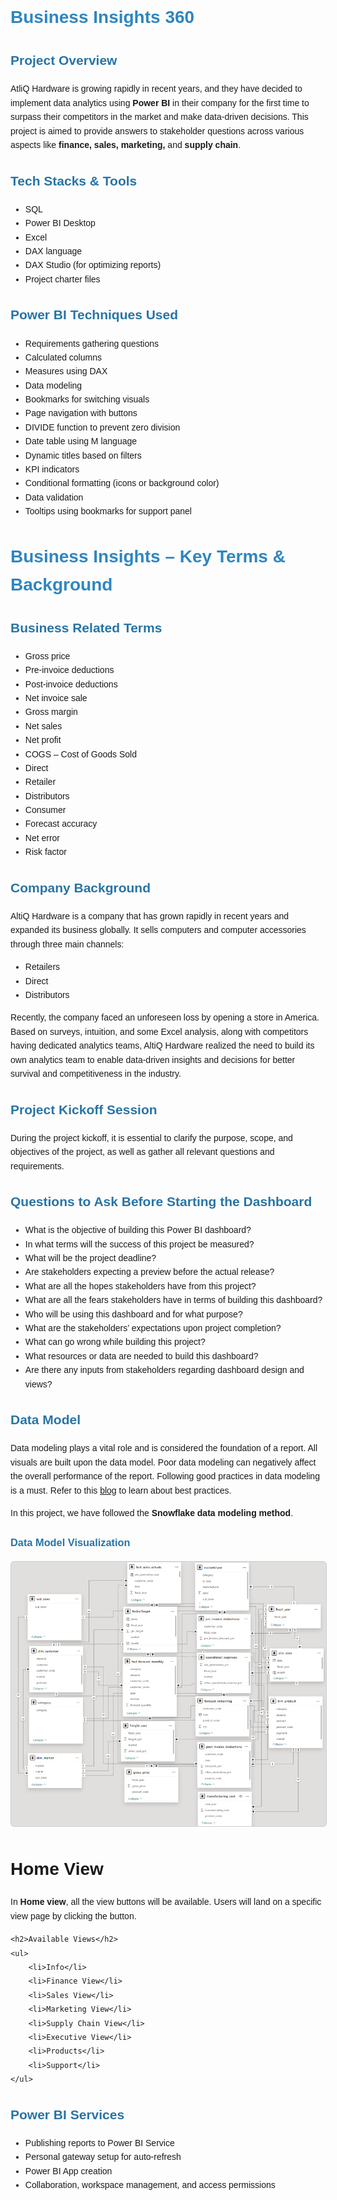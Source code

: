 <div style="font-family: Arial, sans-serif; line-height: 1.6;">

  <h1 style="color:#2E86C1;">Business Insights 360</h1>

  <h2 style="color:#2874A6;">Project Overview</h2>
  <p>
    AtliQ Hardware is growing rapidly in recent years, and they have decided to implement data analytics using <strong>Power BI</strong> in their company for the first time to surpass their competitors in the market and make data-driven decisions. 
    This project is aimed to provide answers to stakeholder questions across various aspects like <strong>finance, sales, marketing,</strong> and <strong>supply chain</strong>.
  </p>

  <h2 style="color:#2874A6;">Tech Stacks & Tools</h2>
  <ul>
    <li>SQL</li>
    <li>Power BI Desktop</li>
    <li>Excel</li>
    <li>DAX language</li>
    <li>DAX Studio (for optimizing reports)</li>
    <li>Project charter files</li>
  </ul>

  <h2 style="color:#2874A6;">Power BI Techniques Used</h2>
  <ul>
    <li>Requirements gathering questions</li>
    <li>Calculated columns</li>
    <li>Measures using DAX</li>
    <li>Data modeling</li>
    <li>Bookmarks for switching visuals</li>
    <li>Page navigation with buttons</li>
    <li>DIVIDE function to prevent zero division</li>
    <li>Date table using M language</li>
    <li>Dynamic titles based on filters</li>
    <li>KPI indicators</li>
    <li>Conditional formatting (icons or background color)</li>
    <li>Data validation</li>
    <li>Tooltips using bookmarks for support panel</li>
  </ul>

  <div style="font-family: Arial, sans-serif; line-height: 1.6;">

  <h1 style="color:#2E86C1;">Business Insights – Key Terms & Background</h1>

  <h2 style="color:#2874A6;">Business Related Terms</h2>
  <ul>
    <li>Gross price</li>
    <li>Pre-invoice deductions</li>
    <li>Post-invoice deductions</li>
    <li>Net invoice sale</li>
    <li>Gross margin</li>
    <li>Net sales</li>
    <li>Net profit</li>
    <li>COGS – Cost of Goods Sold</li>
    <li>Direct</li>
    <li>Retailer</li>
    <li>Distributors</li>
    <li>Consumer</li>
    <li>Forecast accuracy</li>
    <li>Net error</li>
    <li>Risk factor</li>
  </ul>

  <h2 style="color:#2874A6;">Company Background</h2>
  <p>
    AltiQ Hardware is a company that has grown rapidly in recent years and expanded its business globally. 
    It sells computers and computer accessories through three main channels:
  </p>
  <ul>
    <li>Retailers</li>
    <li>Direct</li>
    <li>Distributors</li>
  </ul>
  <p>
    Recently, the company faced an unforeseen loss by opening a store in America. Based on surveys, intuition, and some Excel analysis, 
    along with competitors having dedicated analytics teams, AltiQ Hardware realized the need to build its own analytics team 
    to enable data-driven insights and decisions for better survival and competitiveness in the industry.
  </p>

  <h2 style="color:#2874A6;">Project Kickoff Session</h2>
  <p>
    During the project kickoff, it is essential to clarify the purpose, scope, and objectives of the project, 
    as well as gather all relevant questions and requirements.
  </p>

  <h2 style="color:#2874A6;">Questions to Ask Before Starting the Dashboard</h2>
  <ul>
    <li>What is the objective of building this Power BI dashboard?</li>
    <li>In what terms will the success of this project be measured?</li>
    <li>What will be the project deadline?</li>
    <li>Are stakeholders expecting a preview before the actual release?</li>
    <li>What are all the hopes stakeholders have from this project?</li>
    <li>What are all the fears stakeholders have in terms of building this dashboard?</li>
    <li>Who will be using this dashboard and for what purpose?</li>
    <li>What are the stakeholders’ expectations upon project completion?</li>
    <li>What can go wrong while building this project?</li>
    <li>What resources or data are needed to build this dashboard?</li>
    <li>Are there any inputs from stakeholders regarding dashboard design and views?</li>
  </ul>

</div>
<div style="font-family: Arial, sans-serif; line-height: 1.6;">

  <h2 style="color:#2874A6;">Data Model</h2>
  <p>
    Data modeling plays a vital role and is considered the foundation of a report. All visuals are built upon the data model.
    Poor data modeling can negatively affect the overall performance of the report.  
    Following good practices in data modeling is a must. 
    Refer to this <a href="YOUR_BLOG_LINK_HERE" target="_blank">blog</a> to learn about best practices.
  </p>
  <p>
    In this project, we have followed the <strong>Snowflake data modeling method</strong>.
  </p>

  <h3 style="color:#2874A6;">Data Model Visualization</h3>
  <p>
    <img src="https://github.com/Bindupoojary/business_insights/blob/main/data__model.png" alt="Data Model Diagram" style="max-width:100%; height:auto; border:1px solid #ccc; border-radius:5px;">
  </p>

</div>
<h1>Home View</h1>
    <p>In <strong>Home view</strong>, all the view buttons will be available. Users will land on a specific view page by clicking the button.</p>

    <h2>Available Views</h2>
    <ul>
        <li>Info</li>
        <li>Finance View</li>
        <li>Sales View</li>
        <li>Marketing View</li>
        <li>Supply Chain View</li>
        <li>Executive View</li>
        <li>Products</li>
        <li>Support</li>
    </ul>


    


  <h2 style="color:#2874A6;">Power BI Services</h2>
  <ul>
    <li>Publishing reports to Power BI Service</li>
    <li>Personal gateway setup for auto-refresh</li>
    <li>Power BI App creation</li>
    <li>Collaboration, workspace management, and access permissions</li>
  </ul>

</div>

